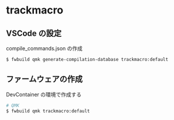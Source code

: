 # trackmacro

## VSCode の設定

compile_commands.json の作成

```sh
$ fwbuild qmk generate-compilation-database trackmacro:default
```


## ファームウェアの作成

DevContainer の環境で作成する

```sh
# QMK
$ fwbuild qmk trackmacro:default
```
